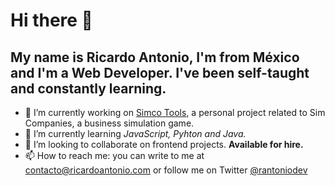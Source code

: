 # Hi there 👋

## My name is **Ricardo Antonio**, I'm from México and I'm a Web Developer. I've been self-taught and constantly learning.

- 🔭 I’m currently working on [Simco Tools](https://simcotools.app), a personal project related to Sim Companies, a business simulation game.
- 🌱 I’m currently learning _JavaScript, Pyhton and Java._
- 👯 I’m looking to collaborate on frontend projects. **Available for hire.**
- 📫 How to reach me: you can write to me at contacto@ricardoantonio.com or follow me on Twitter [@rantoniodev](https://twitter.com/rantoniodev)

<!--
**ricardoantonio/ricardoantonio** is a ✨ _special_ ✨ repository because its `README.md` (this file) appears on your GitHub profile.

Here are some ideas to get you started:

- 🔭 I’m currently working on ...
- 🌱 I’m currently learning ...
- 👯 I’m looking to collaborate on ...
- 🤔 I’m looking for help with ...
- 💬 Ask me about ...
- 📫 How to reach me: ...
- 😄 Pronouns: ...
- ⚡ Fun fact: ...
-->
